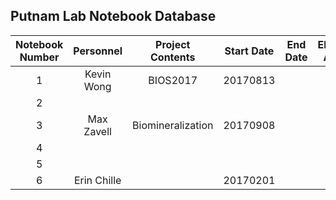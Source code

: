 ## Putnam Lab Notebook Database

| Notebook Number |  Personnel |  Project Contents | Start Date | End Date | Electronic Archive |
|:---------------:|:----------:|:-----------------:|:----------:|:--------:|:------------------:|
|        1        | Kevin Wong |      BIOS2017     |  20170813  |          |                    |
|        2        |            |                   |            |          |                    |
|        3        | Max Zavell | Biomineralization |  20170908  |          |                    |
|        4        |            |                   |            |          |                    |
|        5        |            |                   |            |          |                    |
|        6        | Erin Chille|                   | 20170201   |          |                    |
